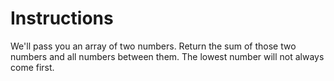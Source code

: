 # Instructions

We'll pass you an array of two numbers.
Return the sum of those two numbers and all numbers between them.
The lowest number will not always come first.